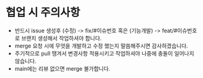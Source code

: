 # 협업 시 주의사항
- 반드시 issue 생성후 (수정) -> fix/#이슈번호 혹은 (기능개발) -> feat/#이슈번호 로 브랜치 생성해서 작업하셔야 합니다.
- merge 요청 시에 무엇을 개발하고 수정 했는지 말씀해주시면 감사하겠습니다.
- 주기적으로 pull 땡겨서 변경사항 적용시키고 작업하셔야 나중에 충돌이 일어나지 않습니다.
- main에는 리뷰 없으면 merge 불가합니다.
